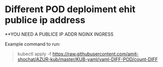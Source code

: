 # Different POD deploiment ehit publice ip address 

**YOU NEED A PUBLICE IP ADDR NGINX INGRESS


Example command to run:                                         
>kubectl apply -f  https://raw.githubusercontent.com/amit-shochat/AZUR-kub/master/KUB-yaml/yaml-DIFF-POD/count-DIFF
      
